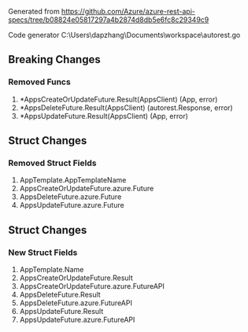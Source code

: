 Generated from https://github.com/Azure/azure-rest-api-specs/tree/b08824e05817297a4b2874d8db5e6fc8c29349c9

Code generator C:\Users\dapzhang\Documents\workspace\autorest.go

## Breaking Changes

### Removed Funcs

1. *AppsCreateOrUpdateFuture.Result(AppsClient) (App, error)
1. *AppsDeleteFuture.Result(AppsClient) (autorest.Response, error)
1. *AppsUpdateFuture.Result(AppsClient) (App, error)

## Struct Changes

### Removed Struct Fields

1. AppTemplate.AppTemplateName
1. AppsCreateOrUpdateFuture.azure.Future
1. AppsDeleteFuture.azure.Future
1. AppsUpdateFuture.azure.Future

## Struct Changes

### New Struct Fields

1. AppTemplate.Name
1. AppsCreateOrUpdateFuture.Result
1. AppsCreateOrUpdateFuture.azure.FutureAPI
1. AppsDeleteFuture.Result
1. AppsDeleteFuture.azure.FutureAPI
1. AppsUpdateFuture.Result
1. AppsUpdateFuture.azure.FutureAPI
